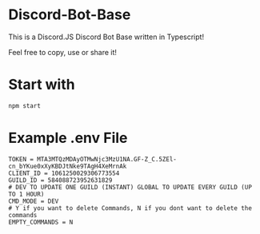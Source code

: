 # Discord-Bot-Base
This is a Discord.JS Discord Bot Base written in Typescript!

Feel free to copy, use or share it!

# Start with
```cmd
npm start
```

# Example .env File
```
TOKEN = MTA3MTQzMDAyOTMwNjc3MzU1NA.GF-Z_C.5ZEl-cn_bYKue0xXyKBDJtNke9TAgH4XeMrnAk
CLIENT_ID = 1061250029306773554
GUILD_ID = 584088723952631829
# DEV TO UPDATE ONE GUILD (INSTANT) GLOBAL TO UPDATE EVERY GUILD (UP TO 1 HOUR)
CMD_MODE = DEV
# Y if you want to delete Commands, N if you dont want to delete the commands
EMPTY_COMMANDS = N
```
